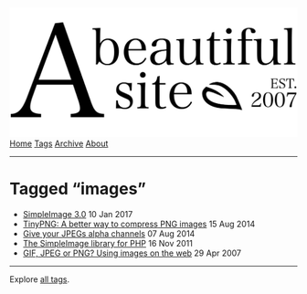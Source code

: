 <a href="../../index.html" class="header-link"><img src="../../images/logos/wordmark.svg" alt="A Beautiful Site" class="wordmark" /></a> <a href="../../index.html" class="nav-item">Home</a> <a href="../index.html" class="nav-item">Tags</a> <a href="../../posts/index.html" class="nav-item">Archive</a> <a href="../../about/index.html" class="nav-item">About</a>

------------------------------------------------------------------------

Tagged “images”
===============

-   <a href="../../posts/simpleimage-3/index.html" class="post-list-item-link">SimpleImage 3.0</a> 10 Jan 2017
-   <a href="../../posts/tinypng-a-better-way-to-compress-png-images/index.html" class="post-list-item-link">TinyPNG: A better way to compress PNG images</a> 15 Aug 2014
-   <a href="../../posts/give-your-jpegs-alpha-channels/index.html" class="post-list-item-link">Give your JPEGs alpha channels</a> 07 Aug 2014
-   <a href="../../posts/the-simple-image-library-for-php/index.html" class="post-list-item-link">The SimpleImage library for PHP</a> 16 Nov 2011
-   <a href="../../posts/gif-jpeg-or-png-using-images-on-the-web/index.html" class="post-list-item-link">GIF, JPEG or PNG? Using images on the web</a> 29 Apr 2007

------------------------------------------------------------------------

Explore [all tags](../index.html).

